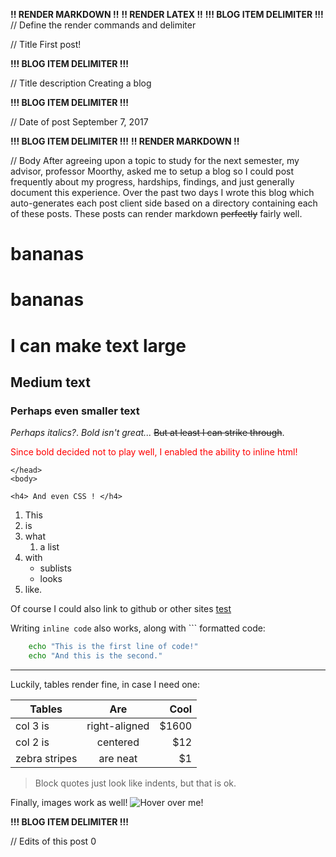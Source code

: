 **!! RENDER MARKDOWN !!**
**!! RENDER LATEX !!**
**!!! BLOG ITEM DELIMITER !!!**
// Define the render commands and delimiter

// Title
First post!

**!!! BLOG ITEM DELIMITER !!!**

// Title description
Creating a blog

**!!! BLOG ITEM DELIMITER !!!**

// Date of post 
September 7, 2017

**!!! BLOG ITEM DELIMITER !!!**
**!! RENDER MARKDOWN !!**

// Body
After agreeing upon a topic to study for the next semester, my advisor, professor Moorthy, asked me to setup a blog so I could post frequently about my progress, hardships, findings, and just generally document this experience. Over the past two days I wrote this blog which auto-generates each post client side based on a directory containing each of these posts. These posts can render markdown ~~perfectly~~ fairly well.

<h1> bananas </h1>
<html>
<h1> bananas </h1>
</html>

# I can make text large
## Medium text
### Perhaps even smaller text

_Perhaps italics?_. *Bold isn't great...* ~~But at least I can strike through~~.

<span style="color:red"> Since bold decided not to play well, I enabled the ability to inline html! </span>

<html>
	<style>
	h4 {
	  text-align: center;
	  background: #CCCCCC;
	  padding: .2em 1em;
	  border-top: 3px solid #666666;
	  border-bottom: 3px solid #999999;
	}
	</style>

	</head>
	<body>

	<h4> And even CSS ! </h4>
</html>

1. This
2. is
1. what
   1. a list
1. with
   * sublists
   * looks
1. like.

Of course I could also link to github or other sites
 [test](#github.com)

Writing `inline code` also works, along with \`\`\` formatted code:

```bash
	echo "This is the first line of code!"
	echo "And this is the second."
```

---

Luckily, tables render fine, in case I need one:

| Tables        | Are           | Cool  |
| ------------- |:-------------:| -----:|
| col 3 is      | right-aligned | $1600 |
| col 2 is      | centered      |   $12 |
| zebra stripes | are neat      |    $1 |

> Block quotes just look like indents, but that is ok.

Finally, images work as well!
![Hover over me!](https://assets-cdn.github.com/images/modules/logos_page/Octocat.png)

**!!! BLOG ITEM DELIMITER !!!**

// Edits of this post
0
